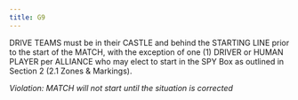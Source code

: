 ```yaml
---
title: G9
---
```

DRIVE TEAMS must be in their CASTLE and behind the STARTING LINE prior to the start of the MATCH, with the exception of one (1) DRIVER or HUMAN PLAYER per ALLIANCE who may elect to start in the SPY Box as outlined in Section 2 (2.1 Zones & Markings).

_Violation: MATCH will not start until the situation is corrected_
